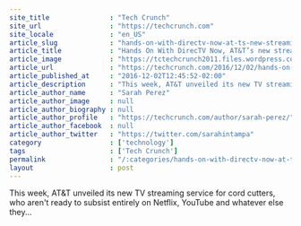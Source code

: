 ```yaml
---
site_title               : "Tech Crunch"
site_url                 : "https://techcrunch.com"
site_locale              : "en_US"
article_slug             : "hands-on-with-directv-now-at-ts-new-streaming-service-for-cord-cutters"
article_title            : "Hands On With DirecTV Now, AT&T’s new streaming service for cord cutters"
article_image            : "https://tctechcrunch2011.files.wordpress.com/2016/11/img_0125.jpg?w=764&h=400&crop=1"
article_url              : "https://techcrunch.com/2016/12/02/hands-on-with-directv-now-atts-new-streaming-service-for-cord-cutters/"
article_published_at     : "2016-12-02T12:45:52-02:00"
article_description      : "This week, AT&T unveiled its new TV streaming service for cord cutters, who aren't ready to subsist entirely on Netflix, YouTube and whatever else they..."
article_author_name      : "Sarah Perez"
article_author_image     : null
article_author_biography : null
article_author_profile   : "https://techcrunch.com/author/sarah-perez/"
article_author_facebook  : null
article_author_twitter   : "https://twitter.com/sarahintampa"
category                 : ['technology']
tags                     : ['Tech Crunch']
permalink                : "/:categories/hands-on-with-directv-now-at-ts-new-streaming-service-for-cord-cutters/"
layout                   : post
---
```


This week, AT&T unveiled its new TV streaming service for cord cutters, who aren't ready to subsist entirely on Netflix, YouTube and whatever else they...

